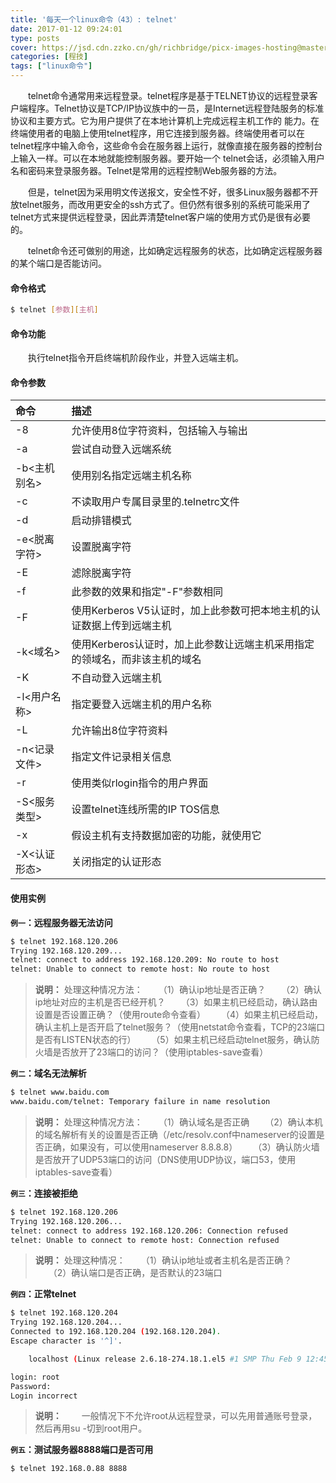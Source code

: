 ```yaml
---
title: '每天一个linux命令（43）: telnet'
date: 2017-01-12 09:24:01
type: posts
cover: https://jsd.cdn.zzko.cn/gh/richbridge/picx-images-hosting@master/thumbnail/audit.png
categories: [程技]
tags: ["linux命令"]
---
```

　　telnet命令通常用来远程登录。telnet程序是基于TELNET协议的远程登录客户端程序。Telnet协议是TCP/IP协议族中的一员，是Internet远程登陆服务的标准协议和主要方式。它为用户提供了在本地计算机上完成远程主机工作的 能力。在终端使用者的电脑上使用telnet程序，用它连接到服务器。终端使用者可以在telnet程序中输入命令，这些命令会在服务器上运行，就像直接在服务器的控制台上输入一样。可以在本地就能控制服务器。要开始一个 telnet会话，必须输入用户名和密码来登录服务器。Telnet是常用的远程控制Web服务器的方法。
<!--more -->
　　但是，telnet因为采用明文传送报文，安全性不好，很多Linux服务器都不开放telnet服务，而改用更安全的ssh方式了。但仍然有很多别的系统可能采用了telnet方式来提供远程登录，因此弄清楚telnet客户端的使用方式仍是很有必要的。

　　telnet命令还可做别的用途，比如确定远程服务的状态，比如确定远程服务器的某个端口是否能访问。

#### 命令格式
```bash
$ telnet [参数][主机]
```
#### 命令功能
　　执行telnet指令开启终端机阶段作业，并登入远端主机。
#### 命令参数
| 命令 | 描述     |
| :------------- | :------------- |
| -8 | 允许使用8位字符资料，包括输入与输出 |
| -a | 尝试自动登入远端系统 |
| -b<主机别名> | 使用别名指定远端主机名称 |
| -c | 不读取用户专属目录里的.telnetrc文件 |
| -d | 启动排错模式 |
| -e<脱离字符> | 设置脱离字符 |
| -E | 滤除脱离字符 |
| -f | 此参数的效果和指定"-F"参数相同 |
| -F | 使用Kerberos V5认证时，加上此参数可把本地主机的认证数据上传到远端主机 |
| -k<域名> | 使用Kerberos认证时，加上此参数让远端主机采用指定的领域名，而非该主机的域名 |
| -K | 不自动登入远端主机 |
| -l<用户名称> | 指定要登入远端主机的用户名称 |
| -L | 允许输出8位字符资料 |
| -n<记录文件> | 指定文件记录相关信息 |
| -r | 使用类似rlogin指令的用户界面 |
| -S<服务类型> | 设置telnet连线所需的IP TOS信息 |
| -x | 假设主机有支持数据加密的功能，就使用它 |
| -X<认证形态> | 关闭指定的认证形态 |

#### 使用实例
**`例一`：远程服务器无法访问**
```bash
$ telnet 192.168.120.206
Trying 192.168.120.209...
telnet: connect to address 192.168.120.209: No route to host
telnet: Unable to connect to remote host: No route to host
```
>**说明：**
处理这种情况方法：
　　（1）确认ip地址是否正确？
　　（2）确认ip地址对应的主机是否已经开机？
　　（3）如果主机已经启动，确认路由设置是否设置正确？（使用route命令查看）
　　（4）如果主机已经启动，确认主机上是否开启了telnet服务？（使用netstat命令查看，TCP的23端口是否有LISTEN状态的行）
　　（5）如果主机已经启动telnet服务，确认防火墙是否放开了23端口的访问？（使用iptables-save查看）

**`例二`：域名无法解析**
```bash
$ telnet www.baidu.com
www.baidu.com/telnet: Temporary failure in name resolution
```
>**说明：**
处理这种情况方法：
　　（1）确认域名是否正确
　　（2）确认本机的域名解析有关的设置是否正确（/etc/resolv.conf中nameserver的设置是否正确，如果没有，可以使用nameserver 8.8.8.8）
　　（3）确认防火墙是否放开了UDP53端口的访问（DNS使用UDP协议，端口53，使用iptables-save查看）

**`例三`：连接被拒绝**
```bash
$ telnet 192.168.120.206
Trying 192.168.120.206...
telnet: connect to address 192.168.120.206: Connection refused
telnet: Unable to connect to remote host: Connection refused
```
>**说明：**
处理这种情况：
　　（1）确认ip地址或者主机名是否正确？
　　（2）确认端口是否正确，是否默认的23端口

**`例四`：正常telnet**
```bash
$ telnet 192.168.120.204
Trying 192.168.120.204...
Connected to 192.168.120.204 (192.168.120.204).
Escape character is '^]'.

    localhost (Linux release 2.6.18-274.18.1.el5 #1 SMP Thu Feb 9 12:45:44 EST 2012) (1)

login: root
Password:
Login incorrect
```
>**说明：**
　　一般情况下不允许root从远程登录，可以先用普通账号登录，然后再用su -切到root用户。

**`例五`：测试服务器8888端口是否可用**
```bash
$ telnet 192.168.0.88 8888
```
